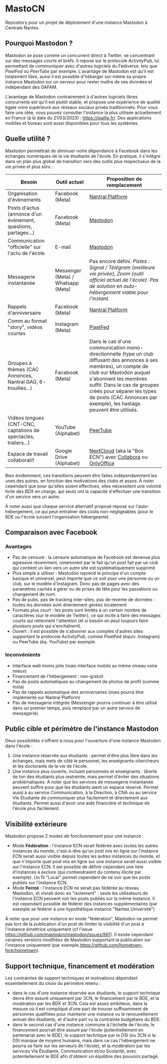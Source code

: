 # MastoCN

Repository pour un projet de déploiement d'une instance Mastodon à Centrale Nantes.

## Pourquoi Mastodon ?

Mastodon se pose comme un concurrent direct à Twitter, se concentrant sur des messages courts et brefs. Il repose sur le protocole *ActivityPub*, lui permettant de communiquer avec d'autres logiciels du Fediverse, tels que *PixelFed* ou *PeerTube* par exemple. L'avantage de Mastodon est qu'il est totalement libre, aussi il est possible d'héberger soi-même sa propre instance Mastodon sur un serveur pour rester maître de ses données et indépendant des GAFAM.

L'avantage de Mastodon contrairement à d'autres logiciels libres concurrents est qu'il est plutôt stable, et propose une expérience de qualité égale voire supérieure aux réseaux sociaux privés traditionnels. Pour vous faire une idée, vous pouvez consulter l'instance la plus utilisée actuellement en France (à la date du 21/03/2023) : https://piaille.fr/. Des applications mobiles et bureau sont aussi disponibles pour tous les systèmes.

## Quelle utilité ?

Mastodon permettrait de diminuer notre dépendance à Facebook dans les échanges numériques de la vie étudiante de l'école. En pratique, il s'intègre dans un plan plus global de transition vers des outils plus respectueux de la vie privée et plus sûrs :

| Besoin | Outil actuel | Proposition de remplacement |
| --- | --- | --- |
| Organisation d'évènements | Facebook (Meta) | [Nantral Platform](https://nantral-platform.fr/) |
| Posts d'actus (annonce d'un évènement, questions, partages...) | Facebook (Meta) | [Mastodon](https://joinmastodon.org/) |
| Communication "officielle" sur l'actu de l'école | E-mail | [Mastodon](https://joinmastodon.org/) |
| Messagerie instantanée | Messenger (Meta) / Whatsapp (Meta) | Pas encore défini. *Pistes : Signal / Télégram (meilleure vie privée), Zoom (outil officiel actuel de l'école). Pas de solution en auto-hébergement viable pour l'instant.* |
| Rappels d'anniversaire | Facebook (Meta) | [Nantral Platform](https://nantral-platform.fr/) |
| Comm au format "story", vidéos courtes | Instagram (Meta) | [PixelFed](https://github.com/pixelfed/pixelfed) |
| Groupes à thèmes (CAC Annonces, Nantral GAG, 6-trouilles...) | Facebook (Meta) | Dans le cas d'une communication mono-directionnelle (type un club diffusant des annonces à ses membres), un compte de club sur Mastodon auquel s'abonnent les membres suffit. Dans le cas de groupes créés pour séparer les types de posts (CAC Annonces par exemple), les hastags peuvent être utilisés. |
| Vidéos longues (CNT-CNC, captations de spectacles, trailers...) | YouTube (Alphabet) | [PeerTube](https://www.peertube.fr/) |
| Espace de travail collaboratif | Google Drive (Alphabet) | [NextCloud](https://nextcloud.com/) (aka la "Box ECN") avec [Collabora](https://www.collaboraoffice.com/) ou [OnlyOffice](https://www.onlyoffice.com/fr/) |

Bien évidemment, ces transitions peuvent être faites indépendamment les unes des autres, en fonction des motivations des clubs et assos. À noter cependant que pour qu'elles soient effectives, elles nécessitent une volonté forte des BDX en charge, qui seuls ont la capacité d'effectuer une transition d'un service vers un autre.

À noter aussi que chaque service alternatif proposé repose sur l'auto-hébergement, ce qui peut entraîner des coûts non-négligeables (pour le BDE ou l'école suivant l'organisation hébergeante).

## Comparaison avec Facebook

### Avantages

* Pas de censure : la censure automatique de Facebook est devenue plus agressive récemment, notamment par le fait qu'un post fait par un club qui contient un lien vers un autre site est systématiquement supprimé
* Plus simple à utiliser : Mastodon reprend le principe d'un compte basique et universel, peut importe que ce soit pour une personne ou un club, sur le modèle d'Instagram. Donc pas de pages avec des paramètres cachés à gérer ou de prises de tête pour les passations ou changement de nom.
* Pas de pubs, pas de tracking inter-sites, pas de revente de données : toutes les données sont directement gérées localement
* Formats plus court : les posts sont limités à un certain nombre de caractères (sur le modèle de Twitter), ce qui incite à faire des messages courts qui retiennent l'attention (et si besoin on peut toujours faire plusieurs posts qui s'enchaînent).
* Ouvert : il est possible de s'abonner aux comptes d'autres sites supportant le protocole ActivityPub, comme PixelFed (équiv. Instagram) ou PeerTube (éq. YouTube) par exemple.

### Inconvénients

* Interface web moins jolie (mais interface mobile au même niveau voire mieux)
* Financement de l'hébergement : non-gratuit
* Pas de posts automatiques au changement de photos de profil (comme insta)
* Pas de rappels automatique des anniversaires (mais pourra être implémenté sur Nantral Platform)
* Pas de messagerie intégrée (Messenger pourra continuer à être utilisé dans un premier temps, puis remplacé par un autre service de messagerie)

## Public cible et périmètre de l'instance Mastodon

Deux possibilités s'offrent à nous pour l'ouverture d'une instance Mastodon dans l'école :
1. Une instance réservée aux étudiants : permet d'être plus libre dans les échanges, mais mets de côté le personnel, les enseignants-chercheurs et les doctorants de la vie de l'école.
2. Une instance plus ouverte, incluant personnels et enseignants : liberté de ton des étudiants plus restreinte, mais permet d'éviter des situations problématiques. À noter que les services de messegerie instantanée peuvent suffire pour que les étudiants aient un espace réservé. Permet aussi à au service Communication, à la Direction, à CNA ou au service Vie Étudiante de communiquer plus facilement et directement aux étudiants. Permet aussi d'avoir une aide financière et technique de l'école plus facilement.

## Visibilité extérieure

Mastodon propose 2 modes de fonctionnement pour une instance :
* Mode **Fédération** : l'instance ECN serait fédérée avec toutes les autres instances du monde, c'est-à-dire qu'un post mis en ligne sur l'instance ECN serait aussi visible depuis toutes les autres instances du monde, et que n'importe quel post mis en ligne sur une instance serait aussi visible sur l'instance ECN. Il est possible de définir cependant une liste d'instances à exclure (qui contiendraient du contenu illicite par exemple). Un fil "Local" permet cependant de ne voir que les posts publiés sur l'instance ECN.
* Mode **Fermé** : l'instance ECN ne serait pas fédérée au réseau Mastodon, et vivrait donc en "isolement" : seuls les utilisateurs de l'instance ECN peuvent voir les posts publiés sur la même instance. Il est cependant possible de fédérer des instances supplémentaires (par exemple se fédérer à une hypothétique instance "Nantes Université")

À noter que pour une instance en mode "fédération", Mastodon ne permet pas lors de la publication d'un post de limiter la visibilité d'un post à l'instance émettrice uniquement (cf l'issue https://github.com/mastodon/mastodon/issues/861). Il existe cependant ceraines versions modifiées de Mastodon supportant la publication sur l'instance uniquement (par exemple https://github.com/hometown-fork/hometown).

## Support technique, financement et modération

Les contraintes de support techniques et motivations dépendant essentiellement du choix du périmètre retenu :
* dans le cas d'une instance réservée aux étudiants, le support technique devra être assuré uniquement par 3CN, le financement par le BDE, et la modération par les BDX et 3CN. Cela est assez ambitieux, dans la mesure où il est compliqué d'une part de trouver suffisamment de personnes qualifiées pour maintenir une instance vu le renouvellement annuel des étudiants, et d'autre part vu la contrainte budgétaire du BDE.
* dans le second cas d'une instance commune à l'échelle de l'école, le financement pourrait être assuré par l'école (potentiellement en partenariat avec le BDE), le support technique par la DSI (ou 3CN si la DSI manque de moyens humains, mais dans ce cas l'hébergement ne pourra se faire sur les serveurs de l'école), et la modération par les services Vie Étudiante, Communication et/ou Scolarité, avec potentiellement le BDE afin d'obtenir un équilibre des pouvoirs partagé.
